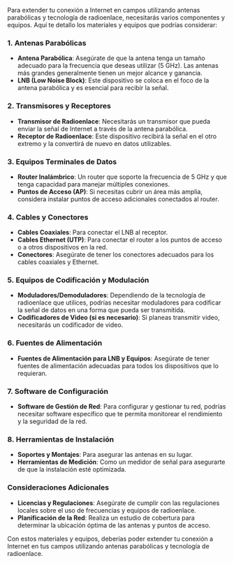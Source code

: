 Para extender tu conexión a Internet en campos utilizando antenas parabólicas y tecnología de radioenlace, necesitarás varios componentes y equipos. Aquí te detallo los materiales y equipos que podrías considerar:

### 1. **Antenas Parabólicas**

- **Antena Parabólica**: Asegúrate de que la antena tenga un tamaño adecuado para la frecuencia que deseas utilizar (5 GHz). Las antenas más grandes generalmente tienen un mejor alcance y ganancia.
- **LNB (Low Noise Block)**: Este dispositivo se coloca en el foco de la antena parabólica y es esencial para recibir la señal.

### 2. **Transmisores y Receptores**

- **Transmisor de Radioenlace**: Necesitarás un transmisor que pueda enviar la señal de Internet a través de la antena parabólica.
- **Receptor de Radioenlace**: Este dispositivo recibirá la señal en el otro extremo y la convertirá de nuevo en datos utilizables.

### 3. **Equipos Terminales de Datos**

- **Router Inalámbrico**: Un router que soporte la frecuencia de 5 GHz y que tenga capacidad para manejar múltiples conexiones.
- **Puntos de Acceso (AP)**: Si necesitas cubrir un área más amplia, considera instalar puntos de acceso adicionales conectados al router.

### 4. **Cables y Conectores**

- **Cables Coaxiales**: Para conectar el LNB al receptor.
- **Cables Ethernet (UTP)**: Para conectar el router a los puntos de acceso o a otros dispositivos en la red.
- **Conectores**: Asegúrate de tener los conectores adecuados para los cables coaxiales y Ethernet.

### 5. **Equipos de Codificación y Modulación**

- **Moduladores/Demoduladores**: Dependiendo de la tecnología de radioenlace que utilices, podrías necesitar moduladores para codificar la señal de datos en una forma que pueda ser transmitida.
- **Codificadores de Video (si es necesario)**: Si planeas transmitir video, necesitarás un codificador de video.

### 6. **Fuentes de Alimentación**

- **Fuentes de Alimentación para LNB y Equipos**: Asegúrate de tener fuentes de alimentación adecuadas para todos los dispositivos que lo requieran.

### 7. **Software de Configuración**

- **Software de Gestión de Red**: Para configurar y gestionar tu red, podrías necesitar software específico que te permita monitorear el rendimiento y la seguridad de la red.

### 8. **Herramientas de Instalación**

- **Soportes y Montajes**: Para asegurar las antenas en su lugar.
- **Herramientas de Medición**: Como un medidor de señal para asegurarte de que la instalación esté optimizada.

### Consideraciones Adicionales

- **Licencias y Regulaciones**: Asegúrate de cumplir con las regulaciones locales sobre el uso de frecuencias y equipos de radioenlace.
- **Planificación de la Red**: Realiza un estudio de cobertura para determinar la ubicación óptima de las antenas y puntos de acceso.

Con estos materiales y equipos, deberías poder extender tu conexión a Internet en tus campos utilizando antenas parabólicas y tecnología de radioenlace.